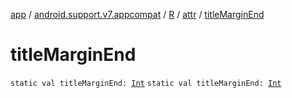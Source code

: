 [app](../../../index.md) / [android.support.v7.appcompat](../../index.md) / [R](../index.md) / [attr](index.md) / [titleMarginEnd](.)

# titleMarginEnd

`static val titleMarginEnd: `[`Int`](https://kotlinlang.org/api/latest/jvm/stdlib/kotlin/-int/index.html)
`static val titleMarginEnd: `[`Int`](https://kotlinlang.org/api/latest/jvm/stdlib/kotlin/-int/index.html)
